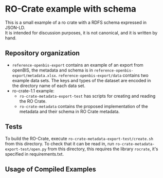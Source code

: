 # RO-Crate example with schema

This is a small example of a ro crate with a RDFS schema expressed in JSON-LD.  
It is intended for discussion purposes, it is not canonical, and it is written by hand.

## Repository organization
- `reference-openbis-export` contains an example of an export from openBIS, the metadata and schema is
in `reference-openbis-export/metadata.xlsx`. `reference-openbis-export/data` contains two example
data sets. The keys and types of the dataset are encoded in the directory name of each data set.
- ro-crate-1.1 example:
  - `ro-crate-metadata-export-test` has scripts for creating and reading the RO Crate.
  - `ro-crate-metadata` contains the proposed implementation of the metadata and their schema in RO
Crate metadata.

## Tests
To build the RO-Crate, execute `ro-crate-metadata-export-test/create.sh` from this directory.
To check that it can be read in, run `ro-crate-metadata-export-test/open.py` from this directory,
this requires the library `rocrate`, it's specified in requirements.txt.

## Usage of Compiled Examples


